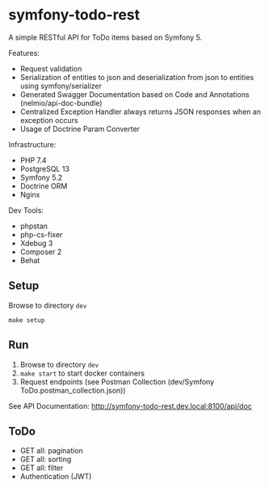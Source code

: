 # symfony-todo-rest

A simple RESTful API for ToDo items based on Symfony 5.

Features:
* Request validation
* Serialization of entities to json and deserialization from json to entities using symfony/serializer
* Generated Swagger Documentation based on Code and Annotations (nelmio/api-doc-bundle)
* Centralized Exception Handler always returns JSON responses when an exception occurs
* Usage of Doctrine Param Converter

Infrastructure:
* PHP 7.4
* PostgreSQL 13
* Symfony 5.2
* Doctrine ORM
* Nginx

Dev Tools:
* phpstan
* php-cs-fixer
* Xdebug 3
* Composer 2
* Behat

## Setup

Browse to directory `dev`

`make setup`

## Run

1. Browse to directory `dev`
1. `make start` to start docker containers
1. Request endpoints (see Postman Collection (dev/Symfony ToDo.postman_collection.json))

See API Documentation: http://symfony-todo-rest.dev.local:8100/api/doc

## ToDo

- GET all: pagination
- GET all: sorting
- GET all: filter
- Authentication (JWT)